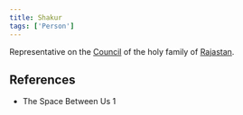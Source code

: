 ```yaml
---
title: Shakur
tags: ['Person']
---
```

Representative on the [Council](wiki/council.md) of the holy family of [Rajastan](wiki/rajastan.md).

## References
- The Space Between Us 1
